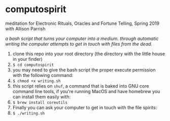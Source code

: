 # computospirit

meditation for Electronic Rituals, Oracles and Fortune Telling, Spring 2019 with Allison Parrish

_a bash script that turns your computer into a medium. through automatic writing the computer attempts to get in touch with files from the dead._

1. clone this repo into your root directory (the directory with the little house in your finder)
2. `$ cd computospirit`
3. you may need to give the bash script the proper execute permission with the following command:
4. `$ chmod +x writing.sh`
5. this script relies on `shuf`, a command that is baked into GNU core command line tools, if you're running MacOS and have homebrew you can install them easily with:
6. `$ brew install coreutils`
7. Finally you can ask your computer to get in touch with the file spirits:
8. `$ ./writing.sh`

